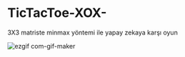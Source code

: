 # TicTacToe-XOX-
3X3 matriste minmax yöntemi ile yapay zekaya karşı oyun

![ezgif com-gif-maker](https://user-images.githubusercontent.com/16543698/38812095-fc153fe0-4193-11e8-93b2-5fa0d6af4745.gif)
